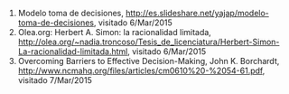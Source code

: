 1. Modelo toma de decisiones, http://es.slideshare.net/yajap/modelo-toma-de-decisiones, visitado 6/Mar/2015
2. Olea.org: Herbert A. Simon: la racionalidad limitada, http://olea.org/~nadia.troncoso/Tesis_de_licenciatura/Herbert-Simon-La-racionalidad-limitada.html, visitado 6/Mar/2015
3. Overcoming Barriers to Effective Decision-Making,  John K. Borchardt, http://www.ncmahq.org/files/articles/cm0610%20-%2054-61.pdf, visitado 7/Mar/2015
